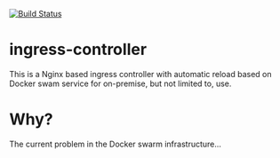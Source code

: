 [![Build Status](https://travis-ci.org/n0r1sk/ingress-controller.svg?branch=master)](https://travis-ci.org/n0r1sk/ingress-controller)

# ingress-controller
This is a Nginx based ingress controller with automatic reload based on Docker swam service for on-premise, but not limited to, use.

# Why?
The current problem in the Docker swarm infrastructure...

